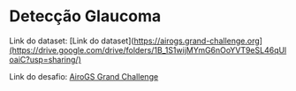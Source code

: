 # Detecção Glaucoma

Link do dataset: [Link do dataset](https://airogs.grand-challenge.org](https://drive.google.com/drive/folders/1B_1S1wijMYmG6nOoYVT9eSL46qUloaiC?usp=sharing/)

Link do desafio: [AiroGS Grand Challenge](https://airogs.grand-challenge.org/)

